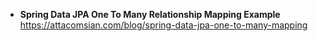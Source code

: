 - **Spring Data JPA One To Many Relationship Mapping Example** https://attacomsian.com/blog/spring-data-jpa-one-to-many-mapping